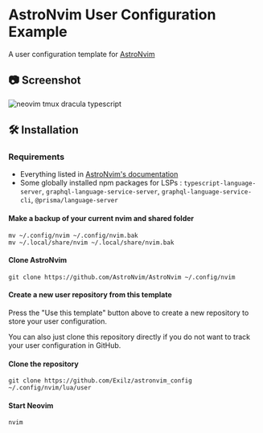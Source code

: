 # AstroNvim User Configuration Example

A user configuration template for [AstroNvim](https://github.com/AstroNvim/AstroNvim)

## 📷 Screenshot

![neovim tmux dracula typescript](https://i.imgur.com/gKYcr5s.png)

## 🛠️ Installation

### Requirements

- Everything listed in [AstroNvim's documentation](https://github.com/AstroNvim/AstroNvim)
- Some globally installed npm packages for LSPs : `typescript-language-server`, `graphql-language-service-server`, `graphql-language-service-cli`, `@prisma/language-server`

#### Make a backup of your current nvim and shared folder

```shell
mv ~/.config/nvim ~/.config/nvim.bak
mv ~/.local/share/nvim ~/.local/share/nvim.bak
```

#### Clone AstroNvim

```shell
git clone https://github.com/AstroNvim/AstroNvim ~/.config/nvim
```

#### Create a new user repository from this template

Press the "Use this template" button above to create a new repository to store your user configuration.

You can also just clone this repository directly if you do not want to track your user configuration in GitHub.

#### Clone the repository

```shell
git clone https://github.com/Exilz/astronvim_config ~/.config/nvim/lua/user
```

#### Start Neovim

```shell
nvim
```
